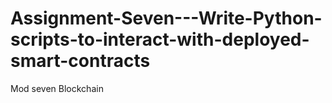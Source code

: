 # Assignment-Seven---Write-Python-scripts-to-interact-with-deployed-smart-contracts
Mod seven Blockchain
